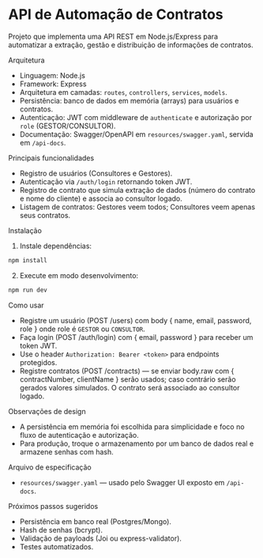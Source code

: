 # API de Automação de Contratos

Projeto que implementa uma API REST em Node.js/Express para automatizar a extração, gestão e distribuição de informações de contratos.

Arquitetura
- Linguagem: Node.js
- Framework: Express
- Arquitetura em camadas: `routes`, `controllers`, `services`, `models`.
- Persistência: banco de dados em memória (arrays) para usuários e contratos.
- Autenticação: JWT com middleware de `authenticate` e autorização por `role` (GESTOR/CONSULTOR).
- Documentação: Swagger/OpenAPI em `resources/swagger.yaml`, servida em `/api-docs`.

Principais funcionalidades
- Registro de usuários (Consultores e Gestores).
- Autenticação via `/auth/login` retornando token JWT.
- Registro de contrato que simula extração de dados (número do contrato e nome do cliente) e associa ao consultor logado.
- Listagem de contratos: Gestores veem todos; Consultores veem apenas seus contratos.

Instalação

1. Instale dependências:

```powershell
npm install
```

2. Execute em modo desenvolvimento:

```powershell
npm run dev
```

Como usar

- Registre um usuário (POST /users) com body { name, email, password, role } onde role é `GESTOR` ou `CONSULTOR`.
- Faça login (POST /auth/login) com { email, password } para receber um token JWT.
- Use o header `Authorization: Bearer <token>` para endpoints protegidos.
- Registre contratos (POST /contracts) — se enviar body.raw com { contractNumber, clientName } serão usados; caso contrário serão gerados valores simulados. O contrato será associado ao consultor logado.

Observações de design
- A persistência em memória foi escolhida para simplicidade e foco no fluxo de autenticação e autorização.
- Para produção, troque o armazenamento por um banco de dados real e armazene senhas com hash.

Arquivo de especificação
- `resources/swagger.yaml` — usado pelo Swagger UI exposto em `/api-docs`.

Próximos passos sugeridos
- Persistência em banco real (Postgres/Mongo).
- Hash de senhas (bcrypt).
- Validação de payloads (Joi ou express-validator).
- Testes automatizados.
